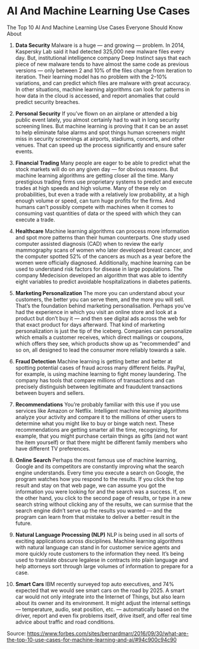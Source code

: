 # AI And Machine Learning Use Cases


The Top 10 AI And Machine Learning Use Cases Everyone Should Know About <BR>

1. <b>Data Security</b>
Malware is a huge — and growing — problem. In 2014, Kaspersky Lab said it had detected 325,000 new malware files every day. But, institutional intelligence company Deep Instinct says that each piece of new malware tends to have almost the same code as previous versions — only between 2 and 10% of the files change from iteration to iteration. Their learning model has no problem with the 2–10% variations, and can predict which files are malware with great accuracy. In other situations, machine learning algorithms can look for patterns in how data in the cloud is accessed, and report anomalies that could predict security breaches.

2. <b>Personal Security</b>
If you’ve flown on an airplane or attended a big public event lately, you almost certainly had to wait in long security screening lines. But machine learning is proving that it can be an asset to help eliminate false alarms and spot things human screeners might miss in security screenings at airports, stadiums, concerts, and other venues. That can speed up the process significantly and ensure safer events.

3. <b>Financial Trading</b>
Many people are eager to be able to predict what the stock markets will do on any given day — for obvious reasons. But machine learning algorithms are getting closer all the time. Many prestigious trading firms use proprietary systems to predict and execute trades at high speeds and high volume. Many of these rely on probabilities, but even a trade with a relatively low probability, at a high enough volume or speed, can turn huge profits for the firms. And humans can’t possibly compete with machines when it comes to consuming vast quantities of data or the speed with which they can execute a trade.

4. <b>Healthcare</b>
Machine learning algorithms can process more information and spot more patterns than their human counterparts. One study used computer assisted diagnosis (CAD) when to review the early mammography scans of women who later developed breast cancer, and the computer spotted 52% of the cancers as much as a year before the women were officially diagnosed. Additionally, machine learning can be used to understand risk factors for disease in large populations. The company Medecision developed an algorithm that was able to identify eight variables to predict avoidable hospitalizations in diabetes patients.

5. <b>Marketing Personalization</b>
The more you can understand about your customers, the better you can serve them, and the more you will sell.  That’s the foundation behind marketing personalisation. Perhaps you’ve had the experience in which you visit an online store and look at a product but don’t buy it — and then see digital ads across the web for that exact product for days afterward. That kind of marketing personalization is just the tip of the iceberg. Companies can personalize which emails a customer receives, which direct mailings or coupons, which offers they see, which products show up as “recommended” and so on, all designed to lead the consumer more reliably towards a sale.

6. <b>Fraud Detection</b>
Machine learning is getting better and better at spotting potential cases of fraud across many different fields. PayPal, for example, is using machine learning to fight money laundering. The company has tools that compare millions of transactions and can precisely distinguish between legitimate and fraudulent transactions between buyers and sellers.

7. <b>Recommendations</b>
You’re probably familiar with this use if you use services like Amazon or Netflix. Intelligent machine learning algorithms analyze your activity and compare it to the millions of other users to determine what you might like to buy or binge watch next. These recommendations are getting smarter all the time, recognizing, for example, that you might purchase certain things as gifts (and not want the item yourself) or that there might be different family members who have different TV preferences.

8. <b>Online Search</b>
Perhaps the most famous use of machine learning, Google and its competitors are constantly improving what the search engine understands. Every time you execute a search on Google, the program watches how you respond to the results. If you click the top result and stay on that web page, we can assume you got the information you were looking for and the search was a success.  If, on the other hand, you click to the second page of results, or type in a new search string without clicking any of the results, we can surmise that the search engine didn’t serve up the results you wanted — and the program can learn from that mistake to deliver a better result in the future.

9. <b>Natural Language Processing (NLP)</b>
NLP is being used in all sorts of exciting applications across disciplines. Machine learning algorithms with natural language can stand in for customer service agents and more quickly route customers to the information they need. It’s being used to translate obscure legalese in contracts into plain language and help attorneys sort through large volumes of information to prepare for a case.

10. <b>Smart Cars</b>
IBM recently surveyed top auto executives, and 74% expected that we would see smart cars on the road by 2025. A smart car would not only integrate into the Internet of Things, but also learn about its owner and its environment. It might adjust the internal settings — temperature, audio, seat position, etc. — automatically based on the driver, report and even fix problems itself, drive itself, and offer real time advice about traffic and road conditions.

Source:
https://www.forbes.com/sites/bernardmarr/2016/09/30/what-are-the-top-10-use-cases-for-machine-learning-and-ai/#94c900c94c90<BR>




